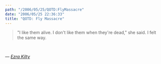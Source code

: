 ```yaml
---
path: "/2006/05/25/QOTD:FlyMassacre" 
date: "2006/05/25 22:36:33" 
title: "QOTD: Fly Massacre" 
---
```

<blockquote><p>"I like them alive. I don't like them when they're dead," she said. I felt the same way.</p></blockquote><br><p>&#8212; <cite><a href="http://ezrakilty.net/ezlog/archives/000940.html">Ezra Kilty</a></cite></p>